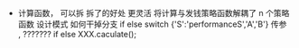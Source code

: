 - 计算函数， 可以拆 拆了的好处 更灵活
  将计算与发钱策略函数解耦了
  n 个策略函数  设计模式
  如何干掉分支 if else switch
  {'S':'performanceS','A','B'}
  传参 ,
  ???????
  if else
  XXX.caculate();